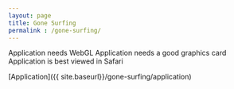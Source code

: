 ```yaml
---
layout: page
title: Gone Surfing
permalink : /gone-surfing/
---
```


Application needs WebGL
Application needs a good graphics card
Application is best viewed in Safari

[Application]({{ site.baseurl}}/gone-surfing/application)
